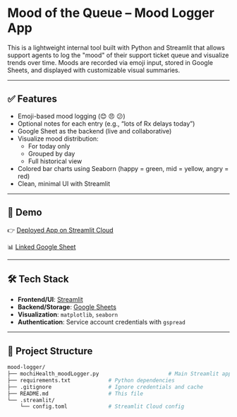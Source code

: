 # Mood of the Queue – Mood Logger App

This is a lightweight internal tool built with Python and Streamlit that allows support agents to log the "mood" of their support ticket queue and visualize trends over time. Moods are recorded via emoji input, stored in Google Sheets, and displayed with customizable visual summaries.

---

## ✅ Features

- Emoji-based mood logging (😊 😠 😕)
- Optional notes for each entry (e.g., “lots of Rx delays today”)
- Google Sheet as the backend (live and collaborative)
- Visualize mood distribution:
  - For today only
  - Grouped by day
  - Full historical view
- Colored bar charts using Seaborn (happy = green, mid = yellow, angry = red)
- Clean, minimal UI with Streamlit

---

## 🚀 Demo

👉 [Deployed App on Streamlit Cloud](https://jasonnan2-moodlogger-mochihealth-moodlogger-jt2nm3.streamlit.app/)

📊 [Linked Google Sheet](https://docs.google.com/spreadsheets/d/1eKCxOPorMe_b8YhgplvpVgEYLUyMt7B9uYsQPPbhTNw/edit?usp=sharing)

---

## 🛠 Tech Stack

- **Frontend/UI**: [Streamlit](https://streamlit.io)
- **Backend/Storage**: [Google Sheets](https://developers.google.com/sheets/api)
- **Visualization**: `matplotlib`, `seaborn`
- **Authentication**: Service account credentials with `gspread`

---

## 📂 Project Structure

```bash
mood-logger/
├── mochiHealth_moodLogger.py                      # Main Streamlit app
├── requirements.txt            # Python dependencies
├── .gitignore                  # Ignore credentials and cache
├── README.md                   # This file
└── .streamlit/
    └── config.toml             # Streamlit Cloud config
